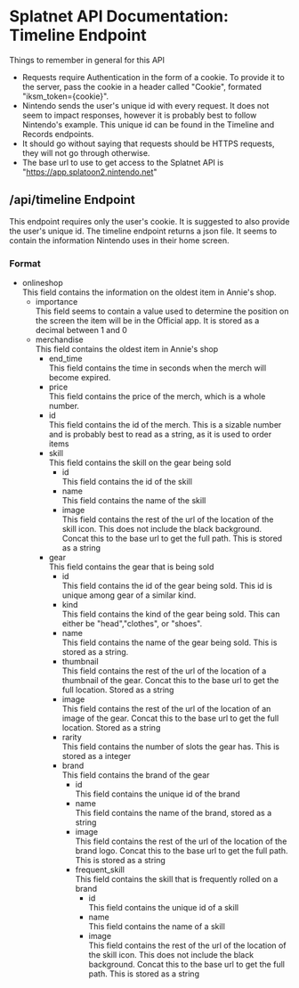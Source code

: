 # Splatnet API Documentation: Timeline Endpoint

Things to remember in general for this API

- Requests require Authentication in the form of a cookie. To provide it to the server, pass the cookie in a header called "Cookie", formated "iksm_token={cookie}".
- Nintendo sends the user's unique id with every request. It does not seem to impact responses, however it is probably best to follow Nintendo's example. This unique id can be found in the Timeline and Records endpoints.
- It should go without saying that requests should be HTTPS requests, they will not go through otherwise.
- The base url to use to get access to the Splatnet API is "https://app.splatoon2.nintendo.net"

## /api/timeline Endpoint
This endpoint requires only the user's cookie. It is suggested to also provide the user's unique id. The timeline endpoint returns a json file. It seems to contain the information Nintendo uses in their home screen.
### Format  
* onlineshop  
This field contains the information on the oldest item in Annie's shop.
  * importance  
This field seems to contain a value used to determine the position on the screen the item will be in the Official app.
It is stored as a decimal between 1 and 0
  * merchandise  
This field contains the oldest item in Annie's shop
    * end_time  
This field contains the time in seconds when the merch will become expired.
    * price  
This field contains the price of the merch, which is a whole number.
    * id  
This field contains the id of the merch. This is a sizable number and is probably best to read as a string, as it is used to order items
    * skill  
This field contains the skill on the gear being sold
      * id  
This field contains the id of the skill
      * name  
This field contains the name of the skill
      * image  
This field contains the rest of the url of the location of the skill icon. This does not include the black background. Concat this to the base url to get the full path. This is stored as a string
    * gear  
This field contains the gear that is being sold
      * id  
This field contains the id of the gear being sold. This id is unique among gear of a similar kind.
      * kind  
This field contains the kind of the gear being sold. This can either be "head","clothes", or "shoes".
      * name  
This field contains the name of the gear being sold. This is stored as a string.
      * thumbnail  
This field contains the rest of the url of the location of a thumbnail of the gear. Concat this to the base url to get the full location. Stored as a string
      * image  
This field contains the rest of the url of the location of an image of the gear. Concat this to the base url to get the full location. Stored as a string
      * rarity  
This field contains the number of slots the gear has. This is stored as a integer
      * brand  
This field contains the brand of the gear
        * id  
This field contains the unique id of the brand
        * name  
This field contains the name of the brand, stored as a string
        * image  
This field contains the rest of the url of the location of the brand logo. Concat this to the base url to get the full path. This is stored as a string
        * frequent_skill  
This field contains the skill that is frequently rolled on a brand
          * id  
This field contains the unique id of a skill
          * name  
This field contains the name of a skill
          * image  
This field contains the rest of the url of the location of the skill icon. This does not include the black background. Concat this to the base url to get the full path. This is stored as a string
